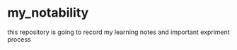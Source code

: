 # my_notability
this repository is going to record my learning notes and important expriment process
